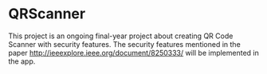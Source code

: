 # QRScanner
This project is an ongoing final-year project about creating QR Code Scanner with security features. 
The security features mentioned in the paper http://ieeexplore.ieee.org/document/8250333/ will be implemented in the app.
